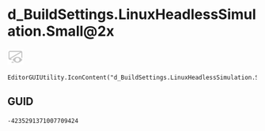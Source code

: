 # d_BuildSettings.LinuxHeadlessSimulation.Small@2x
![](/img/d_BuildSettings.LinuxHeadlessSimulation.Small@2x.png)

``` CSharp
EditorGUIUtility.IconContent("d_BuildSettings.LinuxHeadlessSimulation.Small@2x")
```
## GUID
```
-4235291371007709424
```
